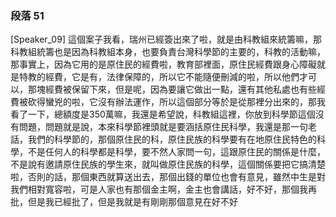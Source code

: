 ### 段落 51

[Speaker_09] 這個案子我看，瑞州已經簽出來了啦，就是由科教組來統籌嘛，那科教組統籌也是因為科教組本身，也要負責台灣科學節的主要的，科教的活動嘛，那事實上，因為它用的是原住民的經費啦，教育部裡面，原住民經費跟身心障礙就是特教的經費，它是有，法律保障的，所以它不能隨便刪減的啦，所以他們才可以，那塊經費被保留下來，但是呢，因為要讓它做出一點，還有其他私處也有些經費被砍得蠻兇的啦，它沒有辦法運作，所以這個部分等於是從那裡分出來的，那我看了一下，總額度是350萬嘛，我還是希望說，科教組這裡，你放到科學節這個沒有問題，問題就是說，本來科學節裡頭就是要涵括原住民科學，我還是那一句老話，我們的科學節的，那個原住民的科，原住民族的科學要有在地原住民特色的科學，不是任何人的科學都是科學，要不然人家問一句，這跟原住民的關係是什麼，不是說有邀請原住民族的學生來，就叫做原住民族的科學，這個關係要把它搞清楚啦，否則的話，那個東西就算送出去，那個出錢的單位也會有意見，雖然中生是對我們相對寬容啦，可是人家也有那個金主啊，金主也會講話，好不好，那個我再批，但是我已經批了，但是我就是有剛剛那個意見在好不好